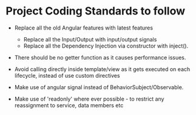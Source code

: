 # Project Coding Standards to follow

- Replace all the old Angular features with latest features

  - Replace all the Input/Output with input/output signals
  - Replace all the Dependency Injection via constructor with inject().

- There should be no getter function as it causes performance issues.
- Avoid calling directly inside template/view as it gets executed on each lifecycle, instead of use custom directives
- Make use of angular signal instead of BehaviorSubject/Observable.
- Make use of 'readonly' where ever possible - to restrict any reassignment to service, data members etc
